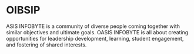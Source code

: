 # OIBSIP
ASIS INFOBYTE is a community of diverse people coming together with similar objectives and ultimate goals.     OASIS INFOBYTE is all about creating opportunities for leadership development, learning, student engagement, and fostering of shared interests.

